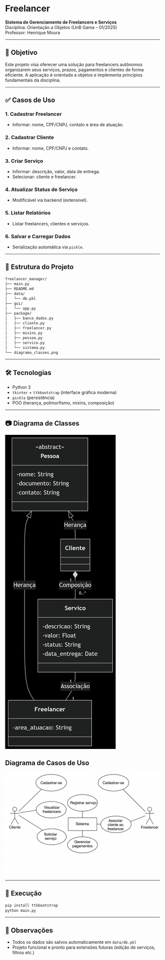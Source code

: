 # Freelancer 

**Sistema de Gerenciamento de Freelancers e Serviços**  
Disciplina: Orientação a Objetos (UnB Gama – 01/2025)  
Professor: Henrique Moura

---

## 🎯 Objetivo

Este projeto visa oferecer uma solução para freelancers autônomos organizarem seus serviços, prazos, pagamentos e clientes de forma eficiente. A aplicação é orientada a objetos e implementa princípios fundamentais da disciplina.

---

## ✅ Casos de Uso

### 1. Cadastrar Freelancer
- Informar: nome, CPF/CNPJ, contato e área de atuação.

### 2. Cadastrar Cliente
- Informar: nome, CPF/CNPJ e contato.

### 3. Criar Serviço
- Informar: descrição, valor, data de entrega.
- Selecionar: cliente e freelancer.

### 4. Atualizar Status de Serviço
- Modificável via backend (extensível).

### 5. Listar Relatórios
- Listar freelancers, clientes e serviços.

### 6. Salvar e Carregar Dados
- Serialização automática via `pickle`.

---

## 🧠 Estrutura do Projeto

```
freelancer_manager/
├── main.py
├── README.md
├── data/
│   └── db.pkl
├── gui/
│   └── app.py
├── package/
│   ├── banco_dados.py
│   ├── cliente.py
│   ├── freelancer.py
│   ├── mixins.py
│   ├── pessoa.py
│   ├── servico.py
│   └── sistema.py
└── diagrama_classes.png
```

---

## 🛠️ Tecnologias

- Python 3
- `tkinter` + `ttkbootstrap` (interface gráfica moderna)
- `pickle` (persistência)
- POO (herança, polimorfismo, mixins, composição)

---

## 📷 Diagrama de Classes

![Diagrama de Classes](Diagrama_de_Classes.png)

## Diagrama de Casos de Uso

![Diagrama de Casos de Uso](Diagrama_Casos_de_Uso.png)





---

## 🚀 Execução

```bash
pip install ttkbootstrap
python main.py
```

---

## 💾 Observações

- Todos os dados são salvos automaticamente em `data/db.pkl`
- Projeto funcional e pronto para extensões futuras (edição de serviços, filtros etc.)
